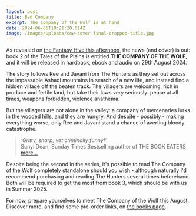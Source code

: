 ```yaml
---
layout: post
title: Bad Company
excerpt: The Company of the Wolf is at hand
date: 2024-06-05T19:21:20.514Z
image: /images/uploads/cow-cover-final-cropped-title.jpg
---
```

A﻿s revealed on [the Fantasy Hive this afternoon](https://fantasy-hive.co.uk/2024/06/the-company-of-the-wolf-by-david-wragg-cover-reveal/), the news (and cover) is out: book 2 of the Tales of the Plains is entitled **THE COMPANY OF THE WOLF**, and it will be released in hardback, ebook and audio on 29th August 2024.

T﻿he story follows Ree and Javani from The Hunters as they set out across the impassable Ashadi mountains in search of a new life, and instead find a hidden village off the beaten track. The villagers are welcoming, rich in produce and fertile land, but take their laws very seriously: peace at all times, weapons forbidden, violence anathema.

B﻿ut the villagers are not alone in the valley: a﻿ company of mercenaries lurks in the wooded hills, and they are hungry. And despite - possibly - making everything worse, only Ree and Javani stand a chance of averti﻿ng b﻿loody catastrophe.

> *‘Gritty, sharp, yet criminally funny!’*
>﻿  
> Sunyi Dean, Sunday Times Bestselling author of THE BOOK EATERS  
> [more...](/books/tales-of-the-plains#praise-for-the-company-of-the-wolf)

D﻿espite being the second in the series, it's possible to read The Company of the Wolf completely standalone should you wish - although naturally I'd recommend purchasing and reading The Hunters several times beforehand. Both will be required to get the most from book 3, which should be with us in Summer 2025.

F﻿or now, prepare yourselves to meet The Company of the Wolf this August. Discover more, and find some pre-order links, on [the books page](/books/tales-of-the-plains#the-company-of-the-wolf-august-2024).